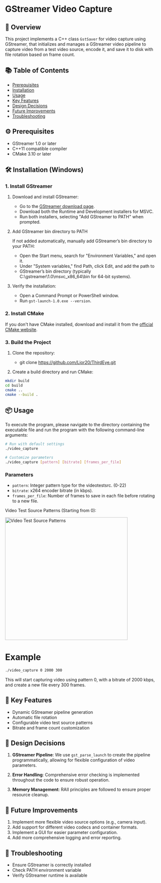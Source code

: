 # GStreamer Video Capture

## 🚀 Overview
This project implements a C++ class `GstSaver` for video capture using GStreamer, that initializes and manages a GStreamer video pipeline to capture video from a test video source, 
encode it, and save it to disk with file rotation based on frame count.

## 📚 Table of Contents
- [Prerequisites](#%EF%B8%8F-prerequisites)
- [Installation](#-Installation (Windows))
- [Usage](#-usage)
- [Key Features](#-key-features)
- [Design Decisions](#-design-decisions)
- [Future Improvements](#-future-improvements)
- [Troubleshooting](#-troubleshooting)

## ⚙️ Prerequisites
- GStreamer 1.0 or later
- C++11 compatible compiler
- CMake 3.10 or later

## 🛠️ Installation (Windows)

### 1. Install GStreamer
1. Download and install GStreamer:
   - Go to the [GStreamer download page](https://gstreamer.freedesktop.org/download/).
   - Download both the Runtime and Development installers for MSVC.
   - Run both installers, selecting "Add GStreamer to PATH" when prompted.

2. Add GStreamer bin directory to PATH

   If not added automatically, manually add GStreamer’s bin directory to your
   PATH:
   - Open the Start menu, search for "Environment Variables," and open it.
   - Under "System variables," find Path, click Edit, and add the path to
   - GStreamer’s bin directory (typically C:\gstreamer\1.0\msvc_x86_64\bin for 64-bit systems).

4. Verify the installation:
   - Open a Command Prompt or PowerShell window.
   - Run `gst-launch-1.0.exe --version`.

### 2. Install CMake
   If you don't have CMake installed, download and install it from the [official CMake website](https://cmake.org/download/).
   
### 3. Build the Project
1. Clone the repository:
   - git clone https://github.com/Lior20/ThirdEye.git

2. Create a build directory and run CMake:
```bash
mkdir build
cd build
cmake ..
cmake --build .
```

## 📦 Usage
To execute the program, please navigate to the directory containing the executable file and run the program with the following command-line arguments:

```bash
# Run with default settings
./video_capture

# Customize parameters
./video_capture [pattern] [bitrate] [frames_per_file]
```

### Parameters
- `pattern`: Integer pattern type for the videotestsrc. (0-22)
- `bitrate`: x264 encoder bitrate (in kbps).
- `frames_per_file`: Number of frames to save in each file before rotating to a new file.

Video Test Source Patterns (Starting from 0):

<img src="https://i.gyazo.com/283ca2d5aefe414829fba96426768a10.gif" alt="Video Test Source Patterns" width="400"/>

# Example
```bash
./video_capture 0 2000 300
```
This will start capturing video using pattern 0, with a bitrate of 2000 kbps, and create a new file every 300 frames.

## 🔑 Key Features
- Dynamic GStreamer pipeline generation
- Automatic file rotation
- Configurable video test source patterns
- Bitrate and frame count customization

## 🧠 Design Decisions

1. **GStreamer Pipeline**: We use `gst_parse_launch` to create the pipeline programmatically, allowing for flexible configuration of video parameters.

3. **Error Handling**: Comprehensive error checking is implemented throughout the code to ensure robust operation.

4. **Memory Management**: RAII principles are followed to ensure proper resource cleanup.

## 🚀 Future Improvements

1. Implement more flexible video source options (e.g., camera input).
2. Add support for different video codecs and container formats.
3. Implement a GUI for easier parameter configuration.
4. Add more comprehensive logging and error reporting.

## 🐞 Troubleshooting
- Ensure GStreamer is correctly installed
- Check PATH environment variable
- Verify GStreamer runtime is available
